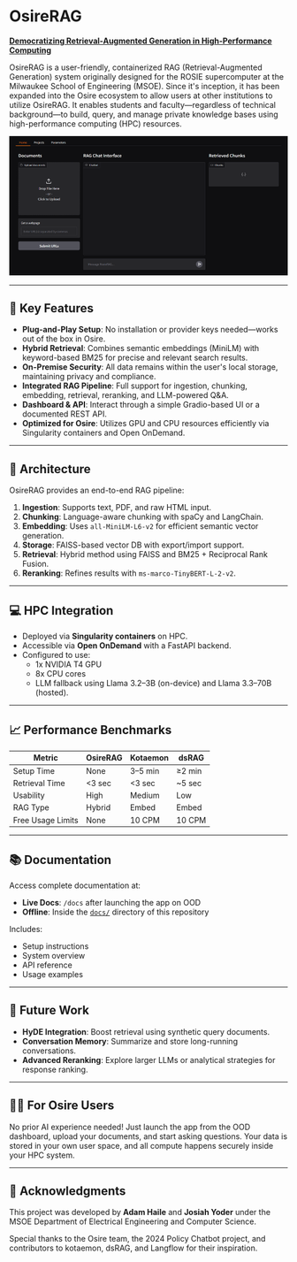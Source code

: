 # OsireRAG

**[Democratizing Retrieval-Augmented Generation in High-Performance Computing](https://drive.google.com/file/d/1TvUJU_r4H6zoYZczTT3iytF_9bufNRMo/view?usp=sharing)**

OsireRAG is a user-friendly, containerized RAG (Retrieval-Augmented Generation) system originally designed for the ROSIE supercomputer at the Milwaukee School of Engineering (MSOE). Since it's inception, it has been expanded into the Osire ecosystem to allow users at other institutions to utilize OsireRAG. It enables students and faculty—regardless of technical background—to build, query, and manage private knowledge bases using high-performance computing (HPC) resources.

![OsireRAG UI](image.png)

---

## 🚀 Key Features

- **Plug-and-Play Setup**: No installation or provider keys needed—works out of the box in Osire.
- **Hybrid Retrieval**: Combines semantic embeddings (MiniLM) with keyword-based BM25 for precise and relevant search results.
- **On-Premise Security**: All data remains within the user's local storage, maintaining privacy and compliance.
- **Integrated RAG Pipeline**: Full support for ingestion, chunking, embedding, retrieval, reranking, and LLM-powered Q&A.
- **Dashboard & API**: Interact through a simple Gradio-based UI or a documented REST API.
- **Optimized for Osire**: Utilizes GPU and CPU resources efficiently via Singularity containers and Open OnDemand.

---

## 🧠 Architecture

OsireRAG provides an end-to-end RAG pipeline:
1. **Ingestion**: Supports text, PDF, and raw HTML input.
2. **Chunking**: Language-aware chunking with spaCy and LangChain.
3. **Embedding**: Uses `all-MiniLM-L6-v2` for efficient semantic vector generation.
4. **Storage**: FAISS-based vector DB with export/import support.
5. **Retrieval**: Hybrid method using FAISS and BM25 + Reciprocal Rank Fusion.
6. **Reranking**: Refines results with `ms-marco-TinyBERT-L-2-v2`.

---

## 💻 HPC Integration

- Deployed via **Singularity containers** on HPC.
- Accessible via **Open OnDemand** with a FastAPI backend.
- Configured to use:
  - 1x NVIDIA T4 GPU
  - 8x CPU cores
  - LLM fallback using Llama 3.2–3B (on-device) and Llama 3.3–70B (hosted).

---

## 📈 Performance Benchmarks

| Metric             | OsireRAG | Kotaemon | dsRAG  |
|--------------------|----------|----------|--------|
| Setup Time         | None     | 3–5 min  | ≥2 min |
| Retrieval Time     | <3 sec   | <3 sec   | ~5 sec |
| Usability          | High     | Medium   | Low    |
| RAG Type           | Hybrid   | Embed    | Embed  |
| Free Usage Limits  | None     | 10 CPM   | 10 CPM |

---

## 📚 Documentation

Access complete documentation at:

- **Live Docs**: `/docs` after launching the app on OOD
- **Offline**: Inside the [`docs/`](./docs/) directory of this repository

Includes:
- Setup instructions
- System overview
- API reference
- Usage examples

---

## 🔮 Future Work

- **HyDE Integration**: Boost retrieval using synthetic query documents.
- **Conversation Memory**: Summarize and store long-running conversations.
- **Advanced Reranking**: Explore larger LLMs or analytical strategies for response ranking.

---

## 👩‍🏫 For Osire Users

No prior AI experience needed! Just launch the app from the OOD dashboard, upload your documents, and start asking questions. Your data is stored in your own user space, and all compute happens securely inside your HPC system.

---

## 🤝 Acknowledgments

This project was developed by **Adam Haile** and **Josiah Yoder** under the MSOE Department of Electrical Engineering and Computer Science.

Special thanks to the Osire team, the 2024 Policy Chatbot project, and contributors to kotaemon, dsRAG, and Langflow for their inspiration.